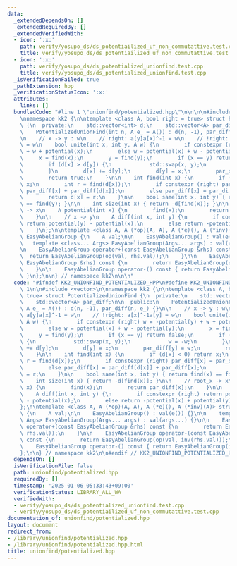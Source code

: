 ```yaml
---
data:
  _extendedDependsOn: []
  _extendedRequiredBy: []
  _extendedVerifiedWith:
  - icon: ':x:'
    path: verify/yosupo_ds/ds_potentiailized_uf_non_commutattive.test.cpp
    title: verify/yosupo_ds/ds_potentiailized_uf_non_commutattive.test.cpp
  - icon: ':x:'
    path: verify/yosupo_ds/ds_potentialized_unionfind.test.cpp
    title: verify/yosupo_ds/ds_potentialized_unionfind.test.cpp
  _isVerificationFailed: true
  _pathExtension: hpp
  _verificationStatusIcon: ':x:'
  attributes:
    links: []
  bundledCode: "#line 1 \"unionfind/potentialized.hpp\"\n\n\n\n#include <vector>\n\
    \nnamespace kk2 {\n\ntemplate <class A, bool right = true> struct PotentializedUnionFind\
    \ {\n  private:\n    std::vector<int> d;\n    std::vector<A> par_diff;\n\n  public:\n\
    \    PotentializedUnionFind(int n, A e_ = A()) : d(n, -1), par_diff(n, e_) {}\n\
    \n    // x -> y : w\n    // right: a[y]a[x]^-1 = w\n    // !right: a[x]^-1a[y]\
    \ = w\n    bool unite(int x, int y, A w) {\n        if constexpr (right) w = -potential(y)\
    \ + w + potential(x);\n        else w = potential(x) + w - potential(y);\n   \
    \     x = find(x);\n        y = find(y);\n        if (x == y) return false;\n\
    \        if (d[x] > d[y]) {\n            std::swap(x, y);\n            w = -w;\n\
    \        }\n        d[x] += d[y];\n        d[y] = x;\n        par_diff[y] = w;\n\
    \        return true;\n    }\n\n    int find(int x) {\n        if (d[x] < 0) return\
    \ x;\n        int r = find(d[x]);\n        if constexpr (right) par_diff[x] =\
    \ par_diff[x] + par_diff[d[x]];\n        else par_diff[x] = par_diff[d[x]] + par_diff[x];\n\
    \        return d[x] = r;\n    }\n\n    bool same(int x, int y) { return find(x)\
    \ == find(y); }\n\n    int size(int x) { return -d[find(x)]; }\n\n    // root_x\
    \ -> x\n    A potential(int x) {\n        find(x);\n        return par_diff[x];\n\
    \    }\n\n    // x -> y\n    A diff(int x, int y) {\n        if constexpr (right)\
    \ return potential(y) - potential(x);\n        else return -potential(x) + potential(y);\n\
    \    }\n};\n\ntemplate <class A, A (*op)(A, A), A (*e)(), A (*inv)(A)> struct\
    \ EasyAbelianGroup {\n    A val;\n\n    EasyAbelianGroup() : val(e()) {}\n\n \
    \   template <class... Args> EasyAbelianGroup(Args... args) : val(args...) {}\n\
    \n    EasyAbelianGroup operator+(const EasyAbelianGroup &rhs) const {\n      \
    \  return EasyAbelianGroup(op(val, rhs.val));\n    }\n\n    EasyAbelianGroup operator-(const\
    \ EasyAbelianGroup &rhs) const {\n        return EasyAbelianGroup(op(val, inv(rhs.val)));\n\
    \    }\n\n    EasyAbelianGroup operator-() const { return EasyAbelianGroup(inv(val));\
    \ }\n};\n\n} // namespace kk2\n\n\n"
  code: "#ifndef KK2_UNIONFIND_POTENTIALIZED_HPP\n#define KK2_UNIONFIND_POTENTIALIZED_HPP\
    \ 1\n\n#include <vector>\n\nnamespace kk2 {\n\ntemplate <class A, bool right =\
    \ true> struct PotentializedUnionFind {\n  private:\n    std::vector<int> d;\n\
    \    std::vector<A> par_diff;\n\n  public:\n    PotentializedUnionFind(int n,\
    \ A e_ = A()) : d(n, -1), par_diff(n, e_) {}\n\n    // x -> y : w\n    // right:\
    \ a[y]a[x]^-1 = w\n    // !right: a[x]^-1a[y] = w\n    bool unite(int x, int y,\
    \ A w) {\n        if constexpr (right) w = -potential(y) + w + potential(x);\n\
    \        else w = potential(x) + w - potential(y);\n        x = find(x);\n   \
    \     y = find(y);\n        if (x == y) return false;\n        if (d[x] > d[y])\
    \ {\n            std::swap(x, y);\n            w = -w;\n        }\n        d[x]\
    \ += d[y];\n        d[y] = x;\n        par_diff[y] = w;\n        return true;\n\
    \    }\n\n    int find(int x) {\n        if (d[x] < 0) return x;\n        int\
    \ r = find(d[x]);\n        if constexpr (right) par_diff[x] = par_diff[x] + par_diff[d[x]];\n\
    \        else par_diff[x] = par_diff[d[x]] + par_diff[x];\n        return d[x]\
    \ = r;\n    }\n\n    bool same(int x, int y) { return find(x) == find(y); }\n\n\
    \    int size(int x) { return -d[find(x)]; }\n\n    // root_x -> x\n    A potential(int\
    \ x) {\n        find(x);\n        return par_diff[x];\n    }\n\n    // x -> y\n\
    \    A diff(int x, int y) {\n        if constexpr (right) return potential(y)\
    \ - potential(x);\n        else return -potential(x) + potential(y);\n    }\n\
    };\n\ntemplate <class A, A (*op)(A, A), A (*e)(), A (*inv)(A)> struct EasyAbelianGroup\
    \ {\n    A val;\n\n    EasyAbelianGroup() : val(e()) {}\n\n    template <class...\
    \ Args> EasyAbelianGroup(Args... args) : val(args...) {}\n\n    EasyAbelianGroup\
    \ operator+(const EasyAbelianGroup &rhs) const {\n        return EasyAbelianGroup(op(val,\
    \ rhs.val));\n    }\n\n    EasyAbelianGroup operator-(const EasyAbelianGroup &rhs)\
    \ const {\n        return EasyAbelianGroup(op(val, inv(rhs.val)));\n    }\n\n\
    \    EasyAbelianGroup operator-() const { return EasyAbelianGroup(inv(val)); }\n\
    };\n\n} // namespace kk2\n\n#endif // KK2_UNIONFIND_POTENTIALIZED_HPP\n"
  dependsOn: []
  isVerificationFile: false
  path: unionfind/potentialized.hpp
  requiredBy: []
  timestamp: '2025-01-06 05:33:43+09:00'
  verificationStatus: LIBRARY_ALL_WA
  verifiedWith:
  - verify/yosupo_ds/ds_potentialized_unionfind.test.cpp
  - verify/yosupo_ds/ds_potentiailized_uf_non_commutattive.test.cpp
documentation_of: unionfind/potentialized.hpp
layout: document
redirect_from:
- /library/unionfind/potentialized.hpp
- /library/unionfind/potentialized.hpp.html
title: unionfind/potentialized.hpp
---
```

